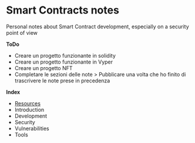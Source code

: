 # Smart Contracts notes
Personal notes about Smart Contract development, especially on a security point of view

**ToDo**
- Creare un progetto funzionante in solidity
- Creare un progetto funzionante in Vyper
- Creare un progetto NFT
- Completare le sezioni delle note > Pubblicare una volta che ho finito di trascrivere le note prese in precedenza

**Index**
- [Resources](https://github.com/seeu-inspace/reference-smart-contracts/blob/main/notes/resources.md)
- Introduction
- Development
- Security
- Vulnerabilities
- Tools
